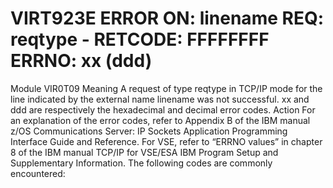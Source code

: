 # VIRT923E ERROR ON: linename REQ: reqtype - RETCODE: FFFFFFFF ERRNO: xx (ddd)
Module
    VIR0T09
Meaning
    A request of type reqtype in TCP/IP mode for the line indicated by the external name linename was not successful. xx and ddd are respectively the hexadecimal and decimal error codes.
Action
    For an explanation of the error codes, refer to Appendix B of the IBM manual z/OS Communications Server: IP Sockets Application Programming Interface Guide and Reference. For VSE, refer to “ERRNO values” in chapter 8 of the IBM manual TCP/IP for VSE/ESA IBM Program Setup and Supplementary Information.
    The following codes are commonly encountered:
